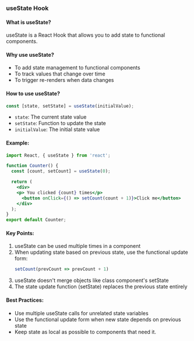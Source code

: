 ### useState Hook

#### What is useState?
useState is a React Hook that allows you to add state to functional components.

#### Why use useState?
- To add state management to functional components
- To track values that change over time
- To trigger re-renders when data changes

#### How to use useState?
```javascript
const [state, setState] = useState(initialValue);
```

- `state`: The current state value
- `setState`: Function to update the state
- `initialValue`: The initial state value

#### Example:
```jsx
import React, { useState } from 'react';

function Counter() {
  const [count, setCount] = useState(0);

  return (
    <div>
    <p> You clicked {count} times</p>
      <button onClick={() => setCount(count + 1)}>Click me</button>
    </div>
  );
}
export default Counter;
```

#### Key Points:
1. useState can be used multiple times in a component
2. When updating state based on previous state, use the functional update form:
   ```javascript
   setCount(prevCount => prevCount + 1)
   ```
3. useState doesn't merge objects like class component's setState
4. The state update function (setState) replaces the previous state entirely

#### Best Practices:
- Use multiple useState calls for unrelated state variables
- Use the functional update form when new state depends on previous state
- Keep state as local as possible to components that need it.